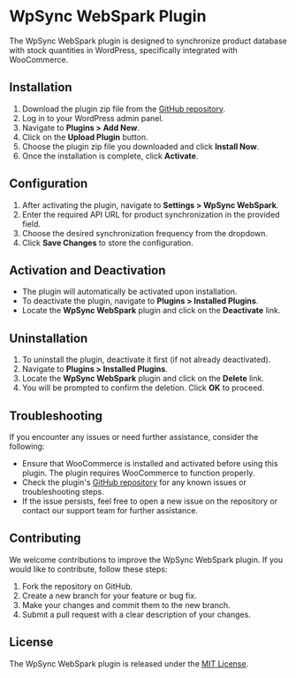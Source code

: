 # WpSync WebSpark Plugin

The WpSync WebSpark plugin is designed to synchronize product database with stock quantities in WordPress, specifically integrated with WooCommerce.

## Installation

1. Download the plugin zip file from the [GitHub repository](https://github.com/odokienko-sergio/wpsync-webspark).
2. Log in to your WordPress admin panel.
3. Navigate to **Plugins > Add New**.
4. Click on the **Upload Plugin** button.
5. Choose the plugin zip file you downloaded and click **Install Now**.
6. Once the installation is complete, click **Activate**.

## Configuration

1. After activating the plugin, navigate to **Settings > WpSync WebSpark**.
2. Enter the required API URL for product synchronization in the provided field.
3. Choose the desired synchronization frequency from the dropdown.
4. Click **Save Changes** to store the configuration.

## Activation and Deactivation

- The plugin will automatically be activated upon installation.
- To deactivate the plugin, navigate to **Plugins > Installed Plugins**.
- Locate the **WpSync WebSpark** plugin and click on the **Deactivate** link.

## Uninstallation

1. To uninstall the plugin, deactivate it first (if not already deactivated).
2. Navigate to **Plugins > Installed Plugins**.
3. Locate the **WpSync WebSpark** plugin and click on the **Delete** link.
4. You will be prompted to confirm the deletion. Click **OK** to proceed.

## Troubleshooting

If you encounter any issues or need further assistance, consider the following:

- Ensure that WooCommerce is installed and activated before using this plugin. The plugin requires WooCommerce to function properly.
- Check the plugin's [GitHub repository](https://github.com/odokienko-sergio/wpsync-webspark) for any known issues or troubleshooting steps.
- If the issue persists, feel free to open a new issue on the repository or contact our support team for further assistance.

## Contributing

We welcome contributions to improve the WpSync WebSpark plugin. If you would like to contribute, follow these steps:

1. Fork the repository on GitHub.
2. Create a new branch for your feature or bug fix.
3. Make your changes and commit them to the new branch.
4. Submit a pull request with a clear description of your changes.

## License

The WpSync WebSpark plugin is released under the [MIT License](https://github.com/odokienko-sergio/wpsync-webspark/blob/main/LICENSE).
